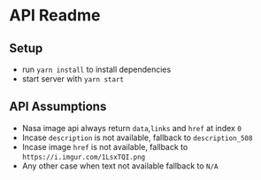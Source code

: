 # API Readme

## Setup

- run `yarn install` to install dependencies
- start server with `yarn start`

## API Assumptions

- Nasa image api always return `data`,`links` and `href` at index `0`
- Incase `description` is not available, fallback to `description_508`
- Incase image `href` is not available, fallback to `https://i.imgur.com/1LsxTQI.png`
- Any other case when text not available fallback to `N/A`
